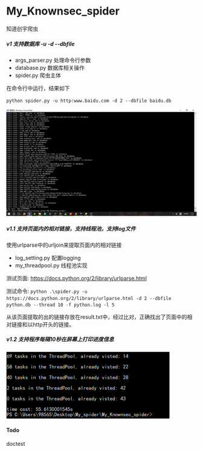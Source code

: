 # My_Knownsec_spider

知道创宇爬虫
##### v1 支持数据库 -u -d --dbfile
- args_parser.py 处理命令行参数
- database.py 数据库相关操作
- spider.py 爬虫主体

在命令行中运行，结果如下

`python spider.py -u http:www.baidu.com -d 2 --dbfile baidu.db`

![baidu](img/baidu.png)

##### v1.1 支持页面内的相对链接，支持线程池，支持log文件
使用urlparse中的urljoin来提取页面内的相对链接
- log_setting.py 配置logging
- my_threadpool.py 线程池实现

测试页面: https://docs.python.org/2/library/urlparse.html

测试命令: `python .\spider.py -u https://docs.python.org/2/library/urlparse.html -d 2 --dbfile python.db --thread 10 -f python.log -l 5`

从该页面提取的出的链接存放在result.txt中，经过比对，正确找出了页面中的相对链接和以http开头的链接。

##### v1.2 支持程序每隔10秒在屏幕上打印进度信息
![img](img/10.png)
#### Todo
doctest
